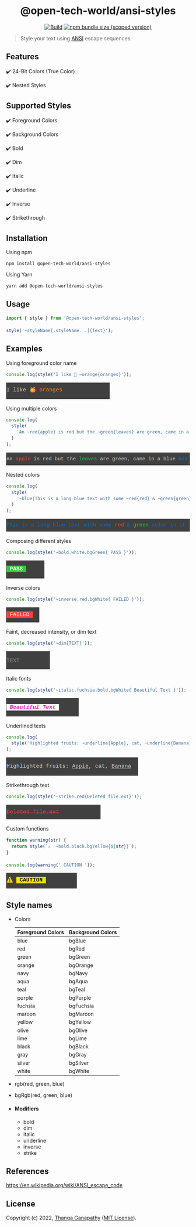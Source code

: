 <div align="center">

# @open-tech-world/ansi-styles

[![Build](https://github.com/open-tech-world/js-ansi-styles/actions/workflows/build.yml/badge.svg)](https://github.com/open-tech-world/js-ansi-styles/actions/workflows/build.yml) [![npm bundle size (scoped version)](https://img.shields.io/bundlephobia/minzip/@open-tech-world/ansi-styles/latest?label=Min%2BGZip)](https://bundlephobia.com/package/@open-tech-world/ansi-styles)

</div>

> Style your text using [ANSI](https://en.wikipedia.org/wiki/ANSI_escape_code) escape sequences.

## Features

✔️ 24-Bit Colors (True Color)

✔️ Nested Styles

## Supported Styles

✔️ Foreground Colors

✔️ Background Colors

✔️ Bold

✔️ Dim

✔️ Italic

✔️ Underline

✔️ Inverse

✔️ Strikethrough

## Installation

Using npm

```shell
npm install @open-tech-world/ansi-styles
```

Using Yarn

```shell
yarn add @open-tech-world/ansi-styles
```

## Usage

```ts
import { style } from '@open-tech-world/ansi-styles';

style('~styleName[.styleName...]{Text}');
```

## Examples

Using foreground color name

```ts
console.log(style('I like 🍊 ~orange{oranges}'));
```

![](assets/orange-color.png)

Using multiple colors

```ts
console.log(
  style(
    'An ~red{apple} is red but the ~green{leaves} are green, came in a blue ~blue{box}'
  )
);
```

![](assets/multiple-colors.png)

Nested colors

```ts
console.log(
  style(
    '~blue{This is a long blue text with some ~red{red} & ~green{green} color in it}'
  )
);
```

![](assets/nested-colors.png)

Composing different styles

```ts
console.log(style('~bold.white.bgGreen{ PASS }'));
```

![](assets/bg-color.png)

Inverse colors

```ts
console.log(style('~inverse.red.bgWhite{ FAILED }'));
```

![](assets/inverse.png)

Faint, decreased intensity, or dim text

```ts
console.log(style('~dim{TEXT}'));
```

![](assets/dim-text.png)

Italic fonts

```ts
console.log(style('~italic.fuchsia.bold.bgWhite{ Beautiful Text }'));
```

![](assets/italic-text.png)

Underlined texts

```ts
console.log(
  style('Highlighted fruits: ~underline{Apple}, cat, ~underline{Banana}')
);
```

![](assets/underline.png)

Strikethrough text

```ts
console.log(style('~strike.red{Deleted file.ext}'));
```

![](assets/strikethrough.png)

Custom functions

```ts
function warning(str) {
  return style(`⚠️  ~bold.black.bgYellow{${str}}`);
}

console.log(warning(' CAUTION '));
```

![](assets/caution.png)

## Style names

 - Colors

    | Foreground Colors | Background Colors |
    | ----------------- | ----------------- |
    | blue              | bgBlue            |
    | red               | bgRed             |
    | green             | bgGreen           |
    | orange            | bgOrange          |
    | navy              | bgNavy            |
    | aqua              | bgAqua            |
    | teal              | bgTeal            |
    | purple            | bgPurple          |
    | fuchsia           | bgFuchsia         |
    | maroon            | bgMaroon          |
    | yellow            | bgYellow          |
    | olive             | bgOlive           |
    | lime              | bgLime            |
    | black             | bgBlack           |
    | gray              | bgGray            |
    | silver            | bgSilver          |
    | white             | bgWhite           |


- rgb(red, green, blue)

- bgRgb(red, green, blue)

- #### Modifiers
  - bold
  - dim
  - italic
  - underline
  - inverse
  - strike

## References

https://en.wikipedia.org/wiki/ANSI_escape_code

## License

Copyright (c) 2022, [Thanga Ganapathy](https://github.com/Thanga-Ganapathy) ([MIT License](./LICENSE)).
